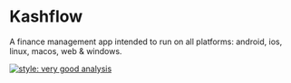 # Kashflow

A finance management app intended to run on all platforms: android, ios, linux, macos, web & windows.

[![style: very good analysis](https://img.shields.io/badge/style-very_good_analysis-B22C89.svg)](https://pub.dev/packages/very_good_analysis)
